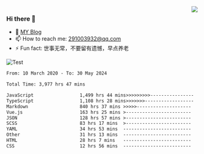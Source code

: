 <img align='right' src='https://github-readme-stats.vercel.app/api?username=niaogege&show_icons=true&theme=radical'/>

### Hi there 👋

- 🌱 [MY Blog](https://bythewayer.com/)
- 📫 How to reach me: 291003932@qq.com
- ⚡ Fun fact:  世事无常，不要留有遗憾，早点养老

![Test](https://github-readme-stats.vercel.app/api/top-langs/?username=niaogege&layout=compact)

<!--START_SECTION:waka-->

```txt
From: 10 March 2020 - To: 30 May 2024

Total Time: 3,977 hrs 47 mins

JavaScript                 1,499 hrs 44 mins>>>>>>>>>----------------   37.70 %
TypeScript                 1,108 hrs 28 mins>>>>>>>------------------   27.87 %
Markdown                   840 hrs 37 mins >>>>>--------------------   21.13 %
Vue.js                     163 hrs 25 mins >------------------------   04.11 %
JSON                       128 hrs 57 mins >------------------------   03.24 %
SCSS                       83 hrs 17 mins  >------------------------   02.09 %
YAML                       34 hrs 53 mins  -------------------------   00.88 %
Other                      31 hrs 13 mins  -------------------------   00.78 %
HTML                       28 hrs 7 mins   -------------------------   00.71 %
CSS                        12 hrs 56 mins  -------------------------   00.33 %
```

<!--END_SECTION:waka-->
